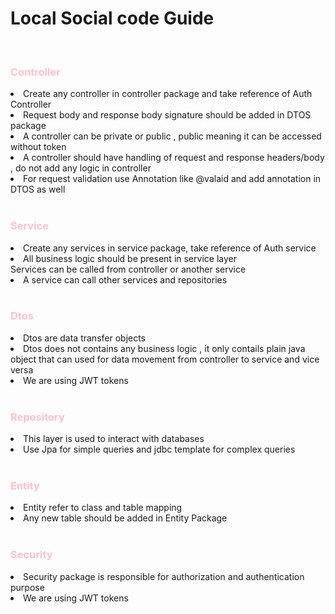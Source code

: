<Html>
    <h1>Local Social code Guide</h1>
    <br>
    <h3 style="color:pink;">Controller</h3>
    <li>Create any controller in controller package and take reference of Auth Controller</li>
    <li>Request body and response body signature should be added in DTOS package </li>
    <li>A controller can be private or public , public meaning it can be accessed without token</li>
    <li>A controller should have handling of request and response headers/body , do not add any logic in controller</li>
    <li>For request validation use Annotation like @valaid and add annotation in DTOS as well</li>
    <br>
    <h3 style="color:pink;">Service</h3>
    <li>Create any services in service package, take reference of Auth service</li>
    <li>All business logic should be present in service layer </li>
    <l1>Services can be called from controller or another service</l1>
    <li>A service can call other services and repositories</li>
<br>
    <h3 style="color:pink;">Dtos</h3>
    <li>Dtos are data transfer objects</li>
<li>Dtos does not contains any business logic , it only contails plain java object that can used for data movement from controller to service and vice versa</li>
<li>We are using JWT tokens</li>
<br>
    <h3 style="color:pink;">Repository</h3>
    <li>This layer is used to interact with databases</li>
    <li>Use Jpa for simple queries and jdbc template for complex queries </li>

<br>
    <h3 style="color:pink;">Entity</h3>
    <li>Entity refer to class and table mapping</li>
<li>Any new table should be added in Entity Package</li>


<br>
    <h3 style="color:pink;">Security</h3>
    <li>Security package is responsible for authorization and authentication purpose</li>
<li>We are using JWT tokens</li>
</Html>